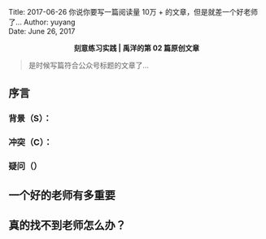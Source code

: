 Title:  2017-06-26  你说你要写一篇阅读量 10万 + 的文章，但是就差一个好老师了...
Author: yuyang  
Date:   June 26, 2017  

<p align="center"><strong> 刻意练习实践 | 禹洋的第 02 篇原创文章</strong></p>

> 是时候写篇符合公众号标题的文章了...

## 序言
### 背景（S）：
### 冲突（C）：
### 疑问（）

## 一个好的老师有多重要

## 真的找不到老师怎么办？